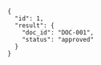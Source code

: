 ```function_output
{
  "id": 1,
  "result": {
    "doc_id": "DOC-001",
    "status": "approved"
  }
}
```
